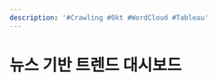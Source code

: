 ```yaml
---
description: '#Crawling #Okt #WordCloud #Tableau'
---
```


# 뉴스 기반 트렌드 대시보드

<figure><img src="../../../.gitbook/assets/뉴스 기반 트렌드 대시보드 PPT_최종_페이지_01.jpg" alt=""><figcaption></figcaption></figure>

<figure><img src="../../../.gitbook/assets/뉴스 기반 트렌드 대시보드 PPT_최종_페이지_02.jpg" alt=""><figcaption></figcaption></figure>

<figure><img src="../../../.gitbook/assets/뉴스 기반 트렌드 대시보드 PPT_최종_페이지_03.jpg" alt=""><figcaption></figcaption></figure>

<figure><img src="../../../.gitbook/assets/뉴스 기반 트렌드 대시보드 PPT_최종_페이지_04.jpg" alt=""><figcaption></figcaption></figure>

<figure><img src="../../../.gitbook/assets/뉴스 기반 트렌드 대시보드 PPT_최종_페이지_05.jpg" alt=""><figcaption></figcaption></figure>

<figure><img src="../../../.gitbook/assets/뉴스 기반 트렌드 대시보드 PPT_최종_페이지_06.jpg" alt=""><figcaption></figcaption></figure>

<figure><img src="../../../.gitbook/assets/뉴스 기반 트렌드 대시보드 PPT_최종_페이지_07.jpg" alt=""><figcaption></figcaption></figure>

<figure><img src="../../../.gitbook/assets/뉴스 기반 트렌드 대시보드 PPT_최종_페이지_08.jpg" alt=""><figcaption></figcaption></figure>

<figure><img src="../../../.gitbook/assets/뉴스 기반 트렌드 대시보드 PPT_최종_페이지_09.jpg" alt=""><figcaption></figcaption></figure>

<figure><img src="../../../.gitbook/assets/뉴스 기반 트렌드 대시보드 PPT_최종_페이지_10.jpg" alt=""><figcaption></figcaption></figure>

<figure><img src="../../../.gitbook/assets/뉴스 기반 트렌드 대시보드 PPT_최종_페이지_11.jpg" alt=""><figcaption></figcaption></figure>

<figure><img src="../../../.gitbook/assets/뉴스 기반 트렌드 대시보드 PPT_최종_페이지_12.jpg" alt=""><figcaption></figcaption></figure>

<figure><img src="../../../.gitbook/assets/뉴스 기반 트렌드 대시보드 PPT_최종_페이지_13.jpg" alt=""><figcaption></figcaption></figure>

<figure><img src="../../../.gitbook/assets/뉴스 기반 트렌드 대시보드 PPT_최종_페이지_14.jpg" alt=""><figcaption></figcaption></figure>

<figure><img src="../../../.gitbook/assets/뉴스 기반 트렌드 대시보드 PPT_최종_페이지_15.jpg" alt=""><figcaption></figcaption></figure>

<figure><img src="../../../.gitbook/assets/뉴스 기반 트렌드 대시보드 PPT_최종_페이지_16.jpg" alt=""><figcaption></figcaption></figure>

<figure><img src="../../../.gitbook/assets/뉴스 기반 트렌드 대시보드 PPT_최종_페이지_17.jpg" alt=""><figcaption></figcaption></figure>

<figure><img src="../../../.gitbook/assets/뉴스 기반 트렌드 대시보드 PPT_최종_페이지_18.jpg" alt=""><figcaption></figcaption></figure>

<figure><img src="../../../.gitbook/assets/뉴스 기반 트렌드 대시보드 PPT_최종_페이지_19.jpg" alt=""><figcaption></figcaption></figure>

<figure><img src="../../../.gitbook/assets/뉴스 기반 트렌드 대시보드 PPT_최종_페이지_20.jpg" alt=""><figcaption></figcaption></figure>

<figure><img src="../../../.gitbook/assets/뉴스 기반 트렌드 대시보드 PPT_최종_페이지_21.jpg" alt=""><figcaption></figcaption></figure>
